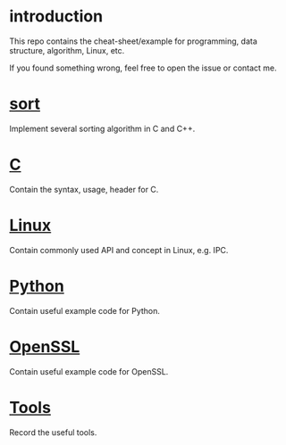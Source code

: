 # introduction
This repo contains the cheat-sheet/example for programming, data structure, algorithm, Linux, etc.

If you found something wrong, feel free to open the issue or contact me.

# [sort](sort)
Implement several sorting algorithm in C and C++.

# [C](C)
Contain the syntax, usage, header for C.

# [Linux](Linux)
Contain commonly used API and concept in Linux, e.g. IPC.

# [Python](Python)
Contain useful example code for Python.

# [OpenSSL](OpenSSL)
Contain useful example code for OpenSSL.

# [Tools](Tools)
Record the useful tools.